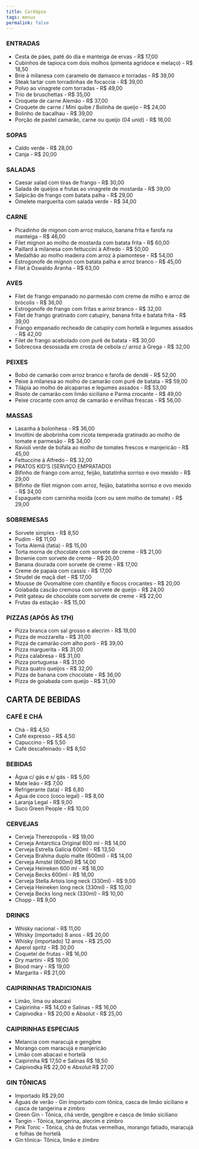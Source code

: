 ```yaml
---
title: Cardápio
tags: menus
permalink: false
---
```

### ENTRADAS

* Cesta de pães, patê do dia e manteiga de ervas - R$ 17,00
* Cubinhos de tapioca com dois molhos (pimenta agridoce e melaço) - R$ 18,50
* Brie à milanesa com caramelo de damasco e torradas - R$ 39,00
* Steak tartar com torradinhas de focaccia - R$ 39,00
* Polvo ao vinagrete com torradas - R$ 49,00
* Trio de bruschettas - R$ 35,00
* Croquete de carne Alemão - R$ 37,00
* Croquete de carne / Mini quibe / Bolinha de queijo - R$ 24,00
* Bolinho de bacalhau - R$ 39,00
* Porção de pastel camarão, carne ou queijo (04 unid) - R$ 16,00

### SOPAS

* Caldo verde - R$ 28,00
* Canja - R$ 20,00

### SALADAS

* Caesar salad com tiras de frango - R$ 30,00
* Salada de queijos e frutas ao vinagrete de mostarda - R$ 39,00
* Salpicão de frango com batata palha - R$ 29,00
* Omelete marguerita com salada verde - R$ 34,00

### CARNE

* Picadinho de mignon com arroz maluco, banana frita e farofa na manteiga - R$ 46,00
* Filet mignon ao molho de mostarda com batata frita - R$ 60,00
* Paillard à milanesa com fettuccini à Alfredo - R$ 50,00
* Medalhão ao molho madeira com arroz à piamontese - R$ 54,00
* Estrogonofe de mignon com batata palha e arroz branco - R$ 45,00
* Filet à Oswaldo Aranha - R$ 63,00

### AVES

* Filet de frango empanado no parmesão com creme de milho e arroz de brócolis - R$ 36,00
* Estrogonofe de frango com fritas e arroz branco - R$ 32,00
* Filet de frango gratinado com catupiry, banana frita e batata frita - R$ 39,00
* Frango empanado recheado de catupiry com hortelã e legumes assados - R$ 42,00
* Filet de frango acebolado com purê de batata - R$ 30,00
* Sobrecoxa desossada em crosta de cebola c/ arroz à Grega - R$ 32,00

### PEIXES

* Bobó de camarão com arroz branco e farofa de dendê - R$ 52,00
* Peixe à milanesa ao molho de camarão com purê de batata - R$ 59,00
* Tilápia ao molho de alcaparras e legumes assados - R$ 53,00
* Risoto de camarão com limão siciliano e Parma crocante - R$ 49,00
* Peixe crocante com arroz de camarão e ervilhas frescas - R$ 56,00

### MASSAS

* Lasanha à bolonhesa - R$ 36,00
* Involtini de abobrinha com ricota temperada gratinado ao molho de tomate e parmesão - R$ 34,00
* Ravioli verde de búfala ao molho de tomates frescos e manjericão - R$ 45,00
* Fettuccine à Alfredo - R$ 32,00
* PRATOS KID’S (SERVIÇO EMPRATADO)
* Bifinho de frango com arroz, feijão, batatinha sorriso e ovo mexido - R$ 29,00
* Bifinho de filet mignon com arroz, feijão, batatinha sorriso e ovo mexido - R$ 34,00
* Espaguete com carninha moída (com ou sem molho de tomate) - R$ 29,00

### SOBREMESAS

* Sorvete simples - R$ 8,50
* Pudim - R$ 11,00
* Torta Alemã (fatia) - R$ 15,00
* Torta morna de chocolate com sorvete de creme - R$ 21,00
* Brownie com sorvete de creme - R$ 20,00
* Banana dourada com sorvete de creme - R$ 17,00
* Creme de papaia com cassis - R$ 17,00
* Strudel de maçã diet - R$ 17,00
* Mousse de Ovomaltine com chantilly e flocos crocantes - R$ 20,00
* Goiabada cascão cremosa com sorvete de queijo - R$ 24,00
* Petit gateau de chocolate com sorvete de creme - R$ 22,00
* Frutas da estação - R$ 15,00

### PIZZAS (APÓS ÀS 17H)

* Pizza branca com sal grosso e alecrim - R$ 19,00
* Pizza de mozzarella - R$ 31,00
* Pizza de camarão com alho poró - R$ 39,00
* Pizza marguerita - R$ 31,00
* Pizza calabresa - R$ 31,00
* Pizza portuguesa - R$ 31,00
* Pizza quatro queijos - R$ 32,00
* Pizza de banana com chocolate - R$ 36,00
* Pizza de goiabada com queijo - R$ 31,00

## CARTA DE BEBIDAS

### CAFÉ E CHÁ

* Chá - R$ 4,50
* Café expresso - R$ 4,50
* Capuccino - R$ 5,50
* Café descafeinado - R$ 8,50

### BEBIDAS

* Água c/ gás e s/ gás - R$ 5,00
* Mate leão - R$ 7,00
* Refrigerante (lata) - R$ 6,80
* Água de coco (coco legal) - R$ 8,00
* Laranja Legal - R$ 9,00
* Suco Green People - R$ 10,00

### CERVEJAS

* Cerveja Therezopolis - R$ 19,00
* Cerveja Antarctica Original 600 ml - R$ 14,00
* Cerveja Estrella Galícia 600ml - R$ 13,50
* Cerveja Brahma duplo malte (600ml) - R$ 14,00
* Cerveja Amstel (600ml) R$ 14,00
* Cerveja Heineken 600 ml - R$ 16,00
* Cerveja Becks 600ml - R$ 16,00
* Cerveja Stella Artois long neck (330ml) - R$ 9,00
* Cerveja Heineken long neck (330ml) - R$ 10,00
* Cerveja Becks long neck (330ml) - R$ 10,00
* Chopp - R$ 9,00

### DRINKS

* Whisky nacional - R$ 11,00
* Whisky (importado) 8 anos - R$ 20,00
* Whisky (importado) 12 anos - R$ 25,00
* Aperol spritz - R$ 30,00
* Coquetel de frutas - R$ 16,00
* Dry martini - R$ 19,00
* Blood mary - R$ 19,00
* Margarita - R$ 21,00

### CAIPIRINHAS TRADICIONAIS

* Limão, lima ou abacaxi
* Caipirinha - R$ 14,00 e Salinas - R$ 16,00
* Caipivodka - R$ 20,00 e Absolut - R$ 25,00

### CAIPIRINHAS ESPECIAIS

* Melancia com maracujá e gengibre
* Morango com maracujá e manjericão
* Limão com abacaxi e hortelã
* Caipirinha R$ 17,50 e Salinas R$ 18,50
* Caipivodka R$ 22,00 e Absolut R$ 27,00

### GIN TÔNICAS

* Importado R$ 29,00
* Águas de verão - Gin Importado com tônica, casca de limão siciliano e casca de tangerina e zimbro
* Green Gin - Tônica, chá verde, gengibre e casca de limão siciliano
* Tangin - Tônica, tangerina, alecrim e zimbro
* Pink Tonic - Tônica, chá de frutas vermelhas, morango fatiado, maracujá e folhas de hortelã
* Gin tônica- Tônica, limão e zimbro